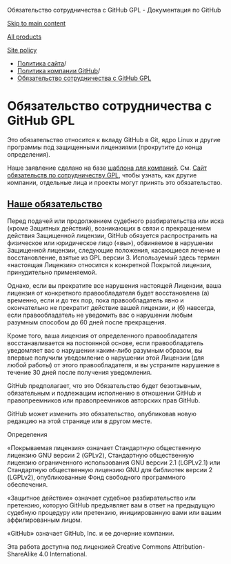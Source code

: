 Обязательство сотрудничества с GitHub GPL - Документация по GitHub

[Skip to main content](#main-content)

[All products](/ru)

[Site policy](/site-policy)

* [Политика сайта](/ru/site-policy)/
* [Политика компании GitHub](/ru/site-policy/github-company-policies)/
* [Обязательство сотрудничества с GitHub GPL](/ru/site-policy/github-company-policies/github-gpl-cooperation-commitment)

Обязательство сотрудничества с GitHub GPL
==========

Это обязательство относится к вкладу GitHub в Git, ядро Linux и другие программы под защищенными лицензиями (прокрутите до конца определения).

Наше заявление сделано на базе [шаблона для компаний](https://github.com/gplcc/gplcc/blob/master/Company/GPL%20Cooperation%20Commitment-Company-Template.md). См. [Сайт обязательств по сотрудничеству GPL](https://gplcc.github.io/gplcc/), чтобы узнать, как другие компании, отдельные лица и проекты могут принять это обязательство.

[Наше обязательство](#our-commitment)
----------

Перед подачей или продолжением судебного разбирательства или иска (кроме Защитных действий), возникающих в связи с прекращением действия Защищенной лицензии, GitHub обязуется распространить на физическое или юридическое лицо («вы»), обвиняемое в нарушении Защищенной лицензии, следующие положения, касающиеся лечение и восстановление, взятые из GPL версии 3. Используемый здесь термин «настоящая Лицензия» относится к конкретной Покрытой лицензии, принудительно применяемой.

Однако, если вы прекратите все нарушения настоящей Лицензии, ваша лицензия от конкретного правообладателя будет восстановлена (а) временно, если и до тех пор, пока правообладатель явно и окончательно не прекратит действие вашей лицензии, и (б) навсегда, если правообладатель не уведомить вас о нарушении любым разумным способом до 60 дней после прекращения.

Кроме того, ваша лицензия от определенного правообладателя восстанавливается на постоянной основе, если правообладатель уведомляет вас о нарушении каким-либо разумным образом, вы впервые получили уведомление о нарушении этой Лицензии (для любой работы) от этого правообладателя, и вы устраните нарушение в течение 30 дней после получения уведомления.

GitHub предполагает, что это Обязательство будет безотзывным, обязательным и подлежащим исполнению в отношении GitHub и правопреемников или правопреемников авторских прав GitHub.

GitHub может изменить это обязательство, опубликовав новую редакцию на этой странице или в другом месте.

Определения

«Покрываемая лицензия» означает Стандартную общественную лицензию GNU версии 2 (GPLv2), Стандартную общественную лицензию ограниченного использования GNU версии 2.1 (LGPLv2.1) или Стандартную общественную лицензию GNU для библиотек версии 2 (LGPLv2), опубликованные Фонд свободного программного обеспечения.

«Защитное действие» означает судебное разбирательство или претензию, которую GitHub предъявляет вам в ответ на предыдущую судебную процедуру или претензию, инициированную вами или вашим аффилированным лицом.

«GitHub» означает GitHub, Inc. и ее дочерние компании.

Эта работа доступна под лицензией Creative Commons Attribution-ShareAlike 4.0 International.
